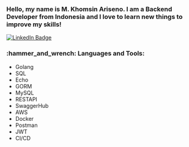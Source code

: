 <h3 align="left">Hello, my name is M. Khomsin Ariseno. I am a Backend Developer from Indonesia and I love to learn new things to improve my skills!</h3>
  <div>
    <a href="www.linkedin.com/in/muhamadkhomsinariseno">
      <img src="https://img.shields.io/badge/LinkedIn-blue?style=for-the-badge&logo=linkedin&logoColor=white&color=black" alt="LinkedIn Badge"/>
    </a>
  </div>
<h3 align="left">:hammer_and_wrench: Languages and Tools:</h3>
<div align="left">
  <ul>
    <li>Golang</li>
    <li>SQL</li>
    <li>Echo</li>
    <li>GORM</li>
    <li>MySQL</li>
    <li>RESTAPI</li>
    <li>SwaggerHub</li>
    <li>AWS</li>
    <li>Docker</li>
    <li>Postman</li>
    <li>JWT</li>
    <li>CI/CD</li>
  </ul>
</div>
<!---
Onesira25/Onesira25 is a ✨ special ✨ repository because its `README.md` (this file) appears on your GitHub profile.
You can click the Preview link to take a look at your changes.
--->
